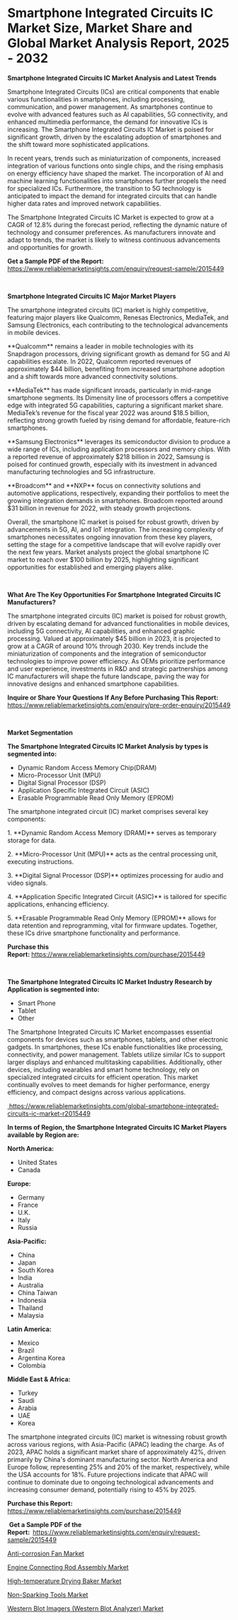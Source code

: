 <p><h1>Smartphone Integrated Circuits IC Market Size, Market Share and Global Market Analysis Report, 2025 - 2032</h1></p><p><strong>Smartphone Integrated Circuits IC Market Analysis and Latest Trends</strong></p>
<p><p>Smartphone Integrated Circuits (ICs) are critical components that enable various functionalities in smartphones, including processing, communication, and power management. As smartphones continue to evolve with advanced features such as AI capabilities, 5G connectivity, and enhanced multimedia performance, the demand for innovative ICs is increasing. The Smartphone Integrated Circuits IC Market is poised for significant growth, driven by the escalating adoption of smartphones and the shift toward more sophisticated applications.</p><p>In recent years, trends such as miniaturization of components, increased integration of various functions onto single chips, and the rising emphasis on energy efficiency have shaped the market. The incorporation of AI and machine learning functionalities into smartphones further propels the need for specialized ICs. Furthermore, the transition to 5G technology is anticipated to impact the demand for integrated circuits that can handle higher data rates and improved network capabilities.</p><p>The Smartphone Integrated Circuits IC Market is expected to grow at a CAGR of 12.8% during the forecast period, reflecting the dynamic nature of technology and consumer preferences. As manufacturers innovate and adapt to trends, the market is likely to witness continuous advancements and opportunities for growth.</p></p>
<p><strong>Get a Sample PDF of the Report:&nbsp;</strong> <a href="https://www.reliablemarketinsights.com/enquiry/request-sample/2015449?utm_campaign=3571&utm_medium=2&utm_source=Github&utm_content=ia&utm_term=29032025&utm_id=smartphone-integrated-circuits-ic">https://www.reliablemarketinsights.com/enquiry/request-sample/2015449</a></p>
<p>&nbsp;</p>
<p><strong>Smartphone Integrated Circuits IC Major Market Players</strong></p>
<p><p>The smartphone integrated circuits (IC) market is highly competitive, featuring major players like Qualcomm, Renesas Electronics, MediaTek, and Samsung Electronics, each contributing to the technological advancements in mobile devices.</p><p>**Qualcomm** remains a leader in mobile technologies with its Snapdragon processors, driving significant growth as demand for 5G and AI capabilities escalate. In 2022, Qualcomm reported revenues of approximately $44 billion, benefiting from increased smartphone adoption and a shift towards more advanced connectivity solutions.</p><p>**MediaTek** has made significant inroads, particularly in mid-range smartphone segments. Its Dimensity line of processors offers a competitive edge with integrated 5G capabilities, capturing a significant market share. MediaTek’s revenue for the fiscal year 2022 was around $18.5 billion, reflecting strong growth fueled by rising demand for affordable, feature-rich smartphones.</p><p>**Samsung Electronics** leverages its semiconductor division to produce a wide range of ICs, including application processors and memory chips. With a reported revenue of approximately $218 billion in 2022, Samsung is poised for continued growth, especially with its investment in advanced manufacturing technologies and 5G infrastructure.</p><p>**Broadcom** and **NXP** focus on connectivity solutions and automotive applications, respectively, expanding their portfolios to meet the growing integration demands in smartphones. Broadcom reported around $31 billion in revenue for 2022, with steady growth projections.</p><p>Overall, the smartphone IC market is poised for robust growth, driven by advancements in 5G, AI, and IoT integration. The increasing complexity of smartphones necessitates ongoing innovation from these key players, setting the stage for a competitive landscape that will evolve rapidly over the next few years. Market analysts project the global smartphone IC market to reach over $100 billion by 2025, highlighting significant opportunities for established and emerging players alike.</p></p>
<p>&nbsp;</p>
<p><strong>What Are The Key Opportunities For Smartphone Integrated Circuits IC Manufacturers?</strong></p>
<p><p>The smartphone integrated circuits (IC) market is poised for robust growth, driven by escalating demand for advanced functionalities in mobile devices, including 5G connectivity, AI capabilities, and enhanced graphic processing. Valued at approximately $45 billion in 2023, it is projected to grow at a CAGR of around 10% through 2030. Key trends include the miniaturization of components and the integration of semiconductor technologies to improve power efficiency. As OEMs prioritize performance and user experience, investments in R&D and strategic partnerships among IC manufacturers will shape the future landscape, paving the way for innovative designs and enhanced smartphone capabilities.</p></p>
<p><strong>Inquire or Share Your Questions If Any Before Purchasing This Report:</strong> <a href="https://www.reliablemarketinsights.com/enquiry/pre-order-enquiry/2015449?utm_campaign=3571&utm_medium=2&utm_source=Github&utm_content=ia&utm_term=29032025&utm_id=smartphone-integrated-circuits-ic">https://www.reliablemarketinsights.com/enquiry/pre-order-enquiry/2015449</a></p>
<p>&nbsp;</p>
<p><strong>Market Segmentation</strong></p>
<p><strong>The Smartphone Integrated Circuits IC Market Analysis by types is segmented into:</strong></p>
<p><ul><li>Dynamic Random Access Memory Chip(DRAM)</li><li>Micro-Processor Unit (MPU)</li><li>Digital Signal Processor (DSP)</li><li>Application Specific Integrated Circuit (ASIC)</li><li>Erasable Programmable Read Only Memory (EPROM)</li></ul></p>
<p><p>The smartphone integrated circuit (IC) market comprises several key components: </p><p>1. **Dynamic Random Access Memory (DRAM)** serves as temporary storage for data. </p><p>2. **Micro-Processor Unit (MPU)** acts as the central processing unit, executing instructions. </p><p>3. **Digital Signal Processor (DSP)** optimizes processing for audio and video signals. </p><p>4. **Application Specific Integrated Circuit (ASIC)** is tailored for specific applications, enhancing efficiency. </p><p>5. **Erasable Programmable Read Only Memory (EPROM)** allows for data retention and reprogramming, vital for firmware updates. Together, these ICs drive smartphone functionality and performance.</p></p>
<p><strong>Purchase this Report:&nbsp;</strong><a href="https://www.reliablemarketinsights.com/purchase/2015449?utm_campaign=3571&utm_medium=2&utm_source=Github&utm_content=ia&utm_term=29032025&utm_id=smartphone-integrated-circuits-ic">https://www.reliablemarketinsights.com/purchase/2015449</a></p>
<p>&nbsp;</p>
<p><strong>The Smartphone Integrated Circuits IC Market Industry Research by Application is segmented into:</strong></p>
<p><ul><li>Smart Phone</li><li>Tablet</li><li>Other</li></ul></p>
<p><p>The Smartphone Integrated Circuits IC Market encompasses essential components for devices such as smartphones, tablets, and other electronic gadgets. In smartphones, these ICs enable functionalities like processing, connectivity, and power management. Tablets utilize similar ICs to support larger displays and enhanced multitasking capabilities. Additionally, other devices, including wearables and smart home technology, rely on specialized integrated circuits for efficient operation. This market continually evolves to meet demands for higher performance, energy efficiency, and compact designs across various applications.</p></p>
<p><a href="https://www.reliablemarketinsights.com/global-smartphone-integrated-circuits-ic-market-r2015449?utm_campaign=3571&utm_medium=2&utm_source=Github&utm_content=ia&utm_term=29032025&utm_id=smartphone-integrated-circuits-ic">&nbsp;https://www.reliablemarketinsights.com/global-smartphone-integrated-circuits-ic-market-r2015449</a></p>
<p><strong>In terms of Region, the Smartphone Integrated Circuits IC Market Players available by Region are:</strong></p>
<p>
    <p> <strong> North America: </strong>
        <ul>
            <li>United States</li>
            <li>Canada</li>
        </ul>
        </p> 
    <p> <strong> Europe: </strong>
        <ul>
            <li>Germany</li>
            <li>France</li>
            <li>U.K.</li>
            <li>Italy</li>
            <li>Russia</li>
        </ul>
        </p> 
    <p> <strong> Asia-Pacific: </strong>
        <ul>
            <li>China</li>
            <li>Japan</li>
            <li>South Korea</li>
            <li>India</li>
            <li>Australia</li>
            <li>China Taiwan</li>
            <li>Indonesia</li>
            <li>Thailand</li>
            <li>Malaysia</li>
        </ul>
        </p> 
    <p> <strong> Latin America: </strong>
        <ul>
            <li>Mexico</li>
            <li>Brazil</li>
            <li>Argentina Korea</li>
            <li>Colombia</li>
        </ul>
        </p> 
    <p> <strong> Middle East & Africa: </strong>
        <ul>
            <li>Turkey</li>
            <li>Saudi</li>
            <li>Arabia</li>
            <li>UAE</li>
            <li>Korea</li>
        </ul>
    </p>
    </p>
<p><p>The smartphone integrated circuits (IC) market is witnessing robust growth across various regions, with Asia-Pacific (APAC) leading the charge. As of 2023, APAC holds a significant market share of approximately 42%, driven primarily by China's dominant manufacturing sector. North America and Europe follow, representing 25% and 20% of the market, respectively, while the USA accounts for 18%. Future projections indicate that APAC will continue to dominate due to ongoing technological advancements and increasing consumer demand, potentially rising to 45% by 2025.</p></p>
<p><strong>Purchase this Report: </strong><a href="https://www.reliablemarketinsights.com/purchase/2015449?utm_campaign=3571&utm_medium=2&utm_source=Github&utm_content=ia&utm_term=29032025&utm_id=smartphone-integrated-circuits-ic">https://www.reliablemarketinsights.com/purchase/2015449</a></p>
<p>&nbsp;<strong>Get a Sample PDF of the Report:&nbsp;&nbsp;</strong><a href="https://www.reliablemarketinsights.com/enquiry/request-sample/2015449?utm_campaign=3571&utm_medium=2&utm_source=Github&utm_content=ia&utm_term=29032025&utm_id=smartphone-integrated-circuits-ic">https://www.reliablemarketinsights.com/enquiry/request-sample/2015449</a></p>
<p><strong></strong></p>
<p><p><a href="https://www.linkedin.com/pulse/anti-corrosion-fan-industry-trends-comprehensive-market-study-oltnf?utm_campaign=3571&utm_medium=2&utm_source=Github&utm_content=ia&utm_term=29032025&utm_id=smartphone-integrated-circuits-ic">Anti-corrosion Fan Market</a></p><p><a href="https://www.linkedin.com/pulse/investment-opportunities-engine-connecting-rod-assembly-nocuc?utm_campaign=3571&utm_medium=2&utm_source=Github&utm_content=ia&utm_term=29032025&utm_id=smartphone-integrated-circuits-ic">Engine Connecting Rod Assembly Market</a></p><p><a href="https://www.linkedin.com/pulse/comprehensive-analysis-high-temperature-drying-baker-market-tdlaf?utm_campaign=3571&utm_medium=2&utm_source=Github&utm_content=ia&utm_term=29032025&utm_id=smartphone-integrated-circuits-ic">High-temperature Drying Baker Market</a></p><p><a href="https://www.linkedin.com/pulse/global-perspective-non-sparking-tools-market-aforecastcagr-m8ite?utm_campaign=3571&utm_medium=2&utm_source=Github&utm_content=ia&utm_term=29032025&utm_id=smartphone-integrated-circuits-ic">Non-Sparking Tools Market</a></p><p><a href="https://www.linkedin.com/pulse/in-depth-analysis-western-blot-imagers-analyzer-market-2025-2032-o4iic?utm_campaign=3571&utm_medium=2&utm_source=Github&utm_content=ia&utm_term=29032025&utm_id=smartphone-integrated-circuits-ic">Western Blot Imagers (Western Blot Analyzer) Market</a></p></p>